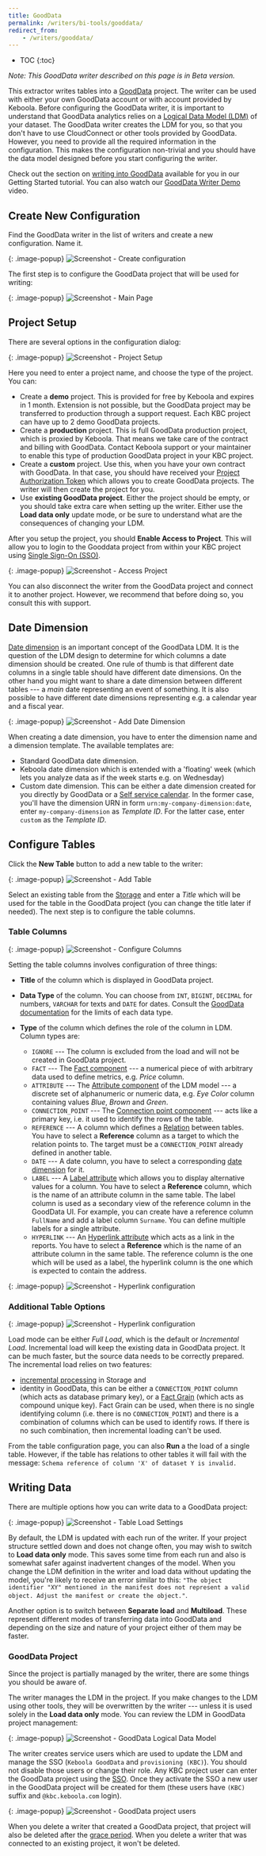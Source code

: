 ```yaml
---
title: GoodData
permalink: /writers/bi-tools/gooddata/
redirect_from:
    - /writers/gooddata/
---
```


* TOC
{:toc}

*Note: This GoodData writer described on this page is in Beta version.*

This extractor writes tables into a [GoodData](https://www.gooddata.com/) project. The writer can be used with
either your own GoodData account or with account provided by Keboola. Before configuring the GoodData writer, it
is important to understand that GoodData analytics relies on a
[Logical Data Model (LDM)](https://help.gooddata.com/display/doc/Data+Modeling+and+Logical+Data+Model) of your dataset.
The GoodData writer creates the LDM for you, so that you don't have to use CloudConnect or other tools
provided by GoodData. However, you need to provide all the required information in the configuration. This makes
the configuration non-trivial and you should have the data model designed before you start configuring
the writer.

Check out the section on [writing into GoodData](/tutorial/write/gooddata/) available for you
in our Getting Started tutorial. You can also watch our [GoodData Writer Demo](https://www.youtube.com/watch?v=h46t0_nOtyI) video.

## Create New Configuration
Find the GoodData writer in the list of writers and create a new configuration. Name it.

{: .image-popup}
![Screenshot - Create configuration](/writers/bi-tools/gooddata/ui1.png)

The first step is to configure the GoodData project that will be used for writing:

{: .image-popup}
![Screenshot - Main Page](/writers/bi-tools/gooddata/ui2.png)

## Project Setup
There are several options in the configuration dialog:

{: .image-popup}
![Screenshot - Project Setup](/writers/bi-tools/gooddata/ui3.png)

Here you need to enter a project name, and choose the type of the project. You can:

- Create a **demo** project. This is provided for free by Keboola and expires in 1 month. Extension is not
possible, but the GoodData project may be transferred to production through a support request. Each KBC
project can have up to 2 demo GoodData projects.
- Create a **production** project. This is full GoodData production project, which is proxied by Keboola.
That means we take care of the contract and billing with GoodData. Contact Keboola support or your maintainer
to enable this type of production GoodData project in your KBC project.
- Create a **custom** project. Use this, when you have your own contract with GoodData. In that case, you should
have received your [Project Authorization Token](https://help.gooddata.com/display/doc/GoodData+Token+Types#GoodDataTokenTypes-ProjectAuthorizationtokens)
which allows you to create GoodData projects. The writer will then create the project for you.
- Use **existing GoodData project**. Either the project should be empty, or you should take extra care when setting
up the writer. Either use the **Load data only** update mode, or be sure to understand what are the consequences
of changing your LDM.

After you setup the project, you should **Enable Access to Project**. This will allow you to login to the Gooddata project
from within your KBC project using [Single Sign-On (SSO)](https://help.gooddata.com/display/doc/Single+Sign-On+Overview).

{: .image-popup}
![Screenshot - Access Project](/writers/bi-tools/gooddata/access-project.png)

You can also disconnect the writer from the GoodData project and connect it to another project. However, we recommend that
before doing so, you consult this with support.

## Date Dimension
[Date dimension](https://help.gooddata.com/display/doc/Dates+and+Times) is an important concept of the GoodData LDM.
It is the question of the LDM design to determine for which columns a date dimension should be created. One rule of thumb
is that different date columns in a single table should have different date dimensions. On the other hand you might want
to share a date dimension between different tables --- a *main* date representing an event of something.
It is also possible to have different date dimensions representing e.g.
a calendar year and a fiscal year.

{: .image-popup}
![Screenshot - Add Date Dimension](/writers/bi-tools/gooddata/ui4.png)

When creating a date dimension, you have to enter the dimension name and a dimension template. The available templates are:

- Standard GoodData date dimension.
- Keboola date dimension which is extended with a 'floating' week (which lets you analyze data as if the week starts e.g. on Wednesday)
- Custom date dimension. This can be either a date dimension created for you directly by GoodData or a [Self service calendar](https://help.gooddata.com/display/doc/Custom+Calendars+-+Self+Service). In the former case, you'll have the dimension URN in form `urn:my-company-dimension:date`, enter `my-company-dimension` as *Template ID*. For the latter case, enter `custom` as the *Template ID*.

## Configure Tables
Click the **New Table** button to add a new table to the writer:

{: .image-popup}
![Screenshot - Add Table](/writers/bi-tools/gooddata/ui5.png)

Select an existing table from the [Storage](/storage/tables/) and enter a *Title* which will be used for the table in
the GoodData project (you can change the title later if needed). The next step is to configure the table columns.

### Table Columns

{: .image-popup}
![Screenshot - Configure Columns](/writers/bi-tools/gooddata/ui6.png)

Setting the table columns involves configuration of three things:

- **Title** of the column which is displayed in GoodData project.
- **Data Type** of the column. You can choose from `INT`, `BIGINT`, `DECIMAL` for numbers, `VARCHAR` for texts and `DATE` for dates.
Consult the [GoodData documentation](https://help.gooddata.com/display/doc/MAQL+DDL#MAQLDDL-SpecifyaDATATYPE) for the limits of each data type.

- **Type** of the column which defines the role of the column in LDM. Column types are:
    - `IGNORE` --- The column is excluded from the load and will not be created in GoodData project.
    - `FACT` --- The [Fact component](https://help.gooddata.com/display/doc/GoodData+Modeling+Concepts#GoodDataModelingConcepts-LDMComponents) --- a numerical piece of with arbitrary data used to define metrics, e.g. *Price* column.
    - `ATTRIBUTE` --- The [Attribute component](https://help.gooddata.com/display/doc/GoodData+Modeling+Concepts#GoodDataModelingConcepts-LDMComponents) of the LDM model --- a discrete set of alphanumeric or numeric data, e.g. *Eye Color* column containing values *Blue*, *Brown* and *Green*.
    - `CONNECTION_POINT` --- The [Connection point component](https://help.gooddata.com/display/doc/Connection+Point) --- acts like a primary key, i.e. it used to identify the rows of the table.
    - `REFERENCE` --- A column which defines a [Relation](https://help.gooddata.com/display/doc/GoodData+Modeling+Concepts#GoodDataModelingConcepts-LDMComponents) between tables. You have to select a **Reference** column as a target to which the relation points to. The target must be a `CONNECTION_POINT` already defined in another table.
    - `DATE` --- A date column, you have to select a corresponding [date dimension](#date-dimension) for it.
    - `LABEL` --- A [Label attribute](https://help.gooddata.com/display/doc/Notes+on+Labels) which allows you to display alternative values for a column. You have to select a **Reference** column, which is the name of an attribute column in the same table. The label column is used as a secondary view of the reference column in the GoodData UI. For example, you can create have a reference column `FullName` and add a label column `Surname`. You can define multiple labels for a single attribute.
    - `HYPERLINK` --- An [Hyperlink attribute](https://help.gooddata.com/display/doc/Hyperlink) which acts as a link in the reports. You have to select a **Reference** which is the name of an attribute column in the same table. The reference column is the one which will be used as a label, the hyperlink column is the one which is expected to contain the address.

{: .image-popup}
![Screenshot - Hyperlink configuration](/writers/bi-tools/gooddata/hyperlink.png)

### Additional Table Options

{: .image-popup}
![Screenshot - Hyperlink configuration](/writers/bi-tools/gooddata/incremental.png)

Load mode can be either *Full Load*, which is the default or *Incremental Load*. Incremental load will keep the existing data in GoodData project.
It can be much faster, but the source data needs to be correctly prepared. The incremental load relies on two features:

- [incremental processing](/storage/tables/#incremental-processing) in Storage and
- identity in GoodData, this can be either a `CONNECTION_POINT` column (which acts as database primary key), or a [Fact Grain](https://help.gooddata.com/display/doc/Set+the+Grain+of+a+Fact+Table+to+Avoid+Duplicate) (which acts as compound unique key). Fact Grain can be used, when there is no single identifying column (i.e. there is no `CONNECTION_POINT`) and there is a combination of columns which can be used to identify rows. If there is no such combination, then incremental loading can't be used.

From the table configuration page, you can also **Run** a the load of a single table. However, if the table has relations to other
tables it will fail with the message: `Schema reference of column 'X' of dataset Y is invalid.`

## Writing Data
There are multiple options how you can write data to a GoodData project:

{: .image-popup}
![Screenshot - Table Load Settings](/writers/bi-tools/gooddata/table-load-settings.png)

By default, the LDM is updated with each run of the writer. If your project structure settled down and does not
change often, you may wish to switch to **Load data only** mode. This saves some time from each run and also
is somewhat safer against inadvertent changes of the model. When you change the LDM definition in the writer and load data
without updating the model, you're likely to receive an error similar to this: `"The object identifier "XY" mentioned in the manifest does not represent a valid object. Adjust the manifest or create the object."`.

Another option is to switch between **Separate load** and
**Multiload**. These represent different modes of transferring data into GoodData and depending on the size and nature
of your project either of them may be faster.

### GoodData Project
Since the project is partially managed by the writer, there are some things you should be aware of.

The writer manages the LDM in the project. If you make changes to the LDM using other tools, they will be overwritten by the writer --- unless it is used solely in the **Load data only** mode. You can review the LDM in GoodData project management:

{: .image-popup}
![Screenshot - GoodData Logical Data Model](/writers/bi-tools/gooddata/gooddata-model.png)

The writer creates service users which are used to update the LDM and manage the SSO (`Keboola GoodData` and `provisioning (KBC)`). You should not disable those users or change their role. Any KBC project user can enter the GoodData project using the [SSO](https://help.gooddata.com/display/doc/Single+Sign-On+Overview). Once they activate the SSO a new user in the GoodData project will be created for them (these users have `(KBC)` suffix and `@kbc.keboola.com` login).

{: .image-popup}
![Screenshot - GoodData project users](/writers/bi-tools/gooddata/gooddata-users.png)

When you delete a writer that created a GoodData project, that project will also be deleted after the [grace period](/management/project/delete/#gooddata-projects). When you delete a writer that was connected to an existing project, it won't be deleted.

